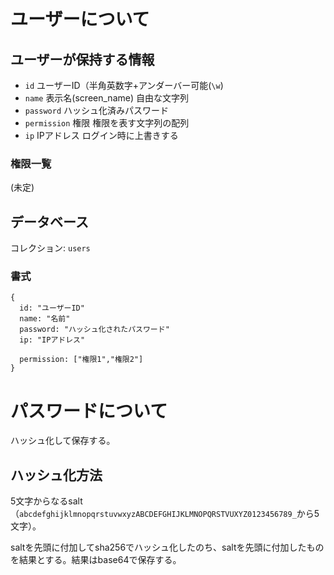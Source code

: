 # ユーザーについて
## ユーザーが保持する情報
* `id` ユーザーID（半角英数字+アンダーバー可能(`\w`)
* `name` 表示名(screen_name) 自由な文字列
* `password` ハッシュ化済みパスワード
* `permission` 権限 権限を表す文字列の配列
* `ip` IPアドレス ログイン時に上書きする

### 権限一覧
(未定)


## データベース
コレクション: `users`



### 書式
    {
      id: "ユーザーID"
      name: "名前"
      password: "ハッシュ化されたパスワード"
      ip: "IPアドレス"
      
      permission: ["権限1","権限2"]
    }
    
# パスワードについて
ハッシュ化して保存する。

## ハッシュ化方法
5文字からなるsalt（`abcdefghijklmnopqrstuvwxyzABCDEFGHIJKLMNOPQRSTVUXYZ0123456789_`から5文字）。

saltを先頭に付加してsha256でハッシュ化したのち、saltを先頭に付加したものを結果とする。結果はbase64で保存する。
